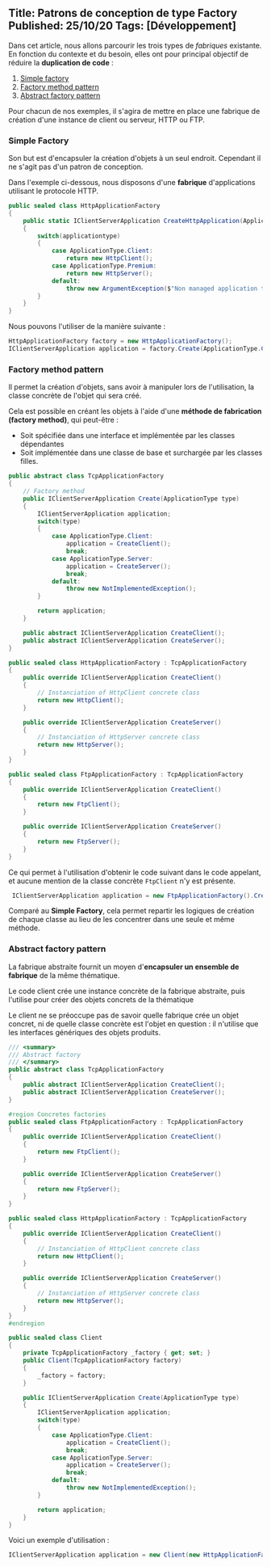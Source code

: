 Title: Patrons de conception de type Factory
Published: 25/10/20
Tags: [Développement]
---

Dans cet article, nous allons parcourir les trois types de *fabriques* existante. En fonction du contexte et du besoin, elles ont pour principal objectif de réduire la **duplication de code** :

1. [Simple factory](#simple-factory)
2. [Factory method pattern](#factory-method-pattern)
3. [Abstract factory pattern](#abstract-factory-pattern)

Pour chacun de nos exemples, il s'agira de mettre en place une fabrique de création d'une instance de client ou serveur, HTTP ou FTP.

### Simple Factory

Son but est d'encapsuler la création d'objets à un seul endroit. Cependant il ne s'agit pas d'un patron de conception.

Dans l'exemple ci-dessous, nous disposons d'une **fabrique** d'applications utilisant le protocole HTTP.

```csharp
public sealed class HttpApplicationFactory
{
    public static IClientServerApplication CreateHttpApplication(ApplicationType applicationtype)
    {
        switch(applicationtype)
        {
            case ApplicationType.Client:
                return new HttpClient();
            case ApplicationType.Premium:
                return new HttpServer();
            default:
                throw new ArgumentException($"Non managed application type {applicationType}");
        }
    }
}
```

Nous pouvons l'utiliser de la manière suivante :

```csharp
HttpApplicationFactory factory = new HttpApplicationFactory();
IClientServerApplication application = factory.Create(ApplicationType.Client);
```

### Factory method pattern

Il permet la création d'objets, sans avoir à manipuler lors de l'utilisation, la classe concrète de l'objet qui sera créé.

Cela est possible en créant les objets à l'aide d'une **méthode de fabrication (factory method)**, qui peut-être :
* Soit spécifiée dans une interface et implémentée par les classes dépendantes
* Soit implémentée dans une classe de base et surchargée par les classes filles.

```csharp
public abstract class TcpApplicationFactory
{
    // Factory method
    public IClientServerApplication Create(ApplicationType type)
    {
        IClientServerApplication application;
        switch(type)
        {
            case ApplicationType.Client:
                application = CreateClient();
                break;
            case ApplicationType.Server:
                application = CreateServer();
                break;
            default:
                throw new NotImplementedException();
        }

        return application;
    }

    public abstract IClientServerApplication CreateClient();
    public abstract IClientServerApplication CreateServer();
}

public sealed class HttpApplicationFactory : TcpApplicationFactory
{
    public override IClientServerApplication CreateClient()
    {
        // Instanciation of HttpClient concrete class 
        return new HttpClient();
    }

    public override IClientServerApplication CreateServer()
    {
        // Instanciation of HttpServer concrete class
        return new HttpServer();
    }
}

public sealed class FtpApplicationFactory : TcpApplicationFactory
{
    public override IClientServerApplication CreateClient()
    {
        return new FtpClient();
    }

    public override IClientServerApplication CreateServer()
    {
        return new FtpServer();
    }
}
```

Ce qui permet à l'utilisation d'obtenir le code suivant dans le code appelant, et aucune mention de la classe concrète ```FtpClient``` n'y est présente.

```csharp
 IClientServerApplication application = new FtpApplicationFactory().Create(ApplicationType.Client);
```

Comparé au **Simple Factory**, cela permet repartir les logiques de création de chaque classe au lieu de les concentrer dans une seule et même méthode.

### Abstract factory pattern

La fabrique abstraite fournit un moyen d'**encapsuler un ensemble de fabrique** de la même thématique.

Le code client crée une instance concrète de la fabrique abstraite, puis l'utilise pour créer des objets concrets de la thématique

Le client ne se préoccupe pas de savoir quelle fabrique crée un objet concret, ni de quelle classe concrète est l'objet en question : il n'utilise que les interfaces génériques des objets produits.

```csharp
/// <summary>
/// Abstract factory
/// </summary>
public abstract class TcpApplicationFactory
{
    public abstract IClientServerApplication CreateClient();
    public abstract IClientServerApplication CreateServer();
}

#region Concretes factories
public sealed class FtpApplicationFactory : TcpApplicationFactory
{
    public override IClientServerApplication CreateClient()
    {
        return new FtpClient();
    }

    public override IClientServerApplication CreateServer()
    {
        return new FtpServer();
    }
}

public sealed class HttpApplicationFactory : TcpApplicationFactory
{
    public override IClientServerApplication CreateClient()
    {
        // Instanciation of HttpClient concrete class 
        return new HttpClient();
    }

    public override IClientServerApplication CreateServer()
    {
        // Instanciation of HttpServer concrete class
        return new HttpServer();
    }
}
#endregion

public sealed class Client
{
    private TcpApplicationFactory _factory { get; set; }
    public Client(TcpApplicationFactory factory)
    {
        _factory = factory;
    }

    public IClientServerApplication Create(ApplicationType type)
    {
        IClientServerApplication application;
        switch(type)
        {
            case ApplicationType.Client:
                application = CreateClient();
                break;
            case ApplicationType.Server:
                application = CreateServer();
                break;
            default:
                throw new NotImplementedException();
        }

        return application;
    }
}
```

Voici un exemple d'utilisation :

```csharp
IClientServerApplication application = new Client(new HttpApplicationFactory()).Create(ApplicationType.Client);
```
